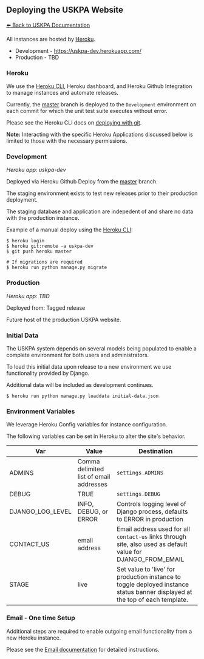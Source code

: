 ## Deploying the USKPA Website
[:arrow_left: Back to USKPA
Documentation](../docs)

All instances are hosted by [Heroku].

* Development - https://uskpa-dev.herokuapp.com/
* Production - TBD

### Heroku

We use the [Heroku CLI], Heroku dashboard, and Heroku Github
Integration to manage instances and automate releases.

Currently, the [master] branch is deployed to the `Development` environment
on each commit for which the unit test suite executes without error.

Please see the Heroku CLI docs on [deploying with git](https://devcenter.heroku.com/articles/git).

**Note:** Interacting with the specific Heroku Applications
discussed below is limited to those with the necessary permissions.

### Development
*Heroku app: uskpa-dev*

Deployed via Heroku Github Deploy from the [master] branch.

The staging environment exists to test new releases prior
to their production deployment.

The staging database and application are indepedent of
and share no data with the production instance.

Example of a manual deploy using the [Heroku CLI]:

```shell
$ heroku login
$ heroku git:remote -a uskpa-dev
$ git push heroku master

# If migrations are required
$ heroku run python manage.py migrate
```

### Production
*Heroku app: TBD*

Deployed from: Tagged release

Future host of the production USKPA website.

### Initial Data

The USKPA system depends on several models being populated
to enable a complete environment for both users and administrators.

To load this initial data upon release to a new environment we
use functionality provided by Django.

Additional data will be included as development continues.

```shell
$ heroku run python manage.py loaddata initial-data.json
```

### Environment Variables

We leverage Heroku Config variables for instance configuration.

The following variables can be set in Heroku to alter the site's behavior.

Var | Value | Destination
--- | --- | ---
ADMINS | Comma delimited list of email addresses | ``settings.ADMINS``
DEBUG | TRUE | ``settings.DEBUG``
DJANGO_LOG_LEVEL | INFO, DEBUG, or ERROR | Controls logging level of Django process, defaults to ERROR in production
CONTACT_US | email address | Email address used for all `contact-us` links through site, also used as default value for DJANGO_FROM_EMAIL
STAGE | live | Set value to 'live' for production instance to toggle deployed instance status banner displayed at the top of each template.

### Email - One time Setup

Additional steps are required to enable outgoing email functionality from a new Heroku instance.

Please see the [Email documentation](email.md) for detailed instructions.

[Heroku]: https://heroku.com
[Heroku CLI]: https://devcenter.heroku.com/articles/heroku-cli
[master]: https://github.com/18F/uskpa/tree/master
